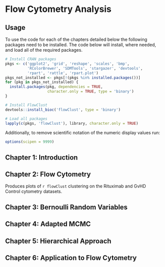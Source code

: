 # Flow Cytometry Analysis

## Usage
To use the code for each of the chapters detailed below the following packages
need to be installed. The code below will install, where needed, and load all 
of the required packages.

```r
# Install CRAN packages
pkgs <- c('ggplot2', 'grid', 'reshape', 'scales', 'bmp',
          'RColorBrewer', 'SDMTools', 'stargazer', 'devtools',
          'rpart', 'rattle', 'rpart.plot')
pkgs_not_installed <- pkgs[!(pkgs %in% installed.packages())]
for (pkg in pkgs_not_installed) {
  install.packages(pkg, dependencies = TRUE, 
                   character.only = TRUE, type = 'binary')
}

# Install FlowClust
devtools::install_bioc('flowClust', type = 'binary')

# Load all packages
lapply(c(pkgs, 'flowClust'), library, character.only = TRUE)
```

Additionally, to remove scientific notation of the numeric display values run:
```r
options(scipen = 9999)
```

## Chapter 1: Introduction

## Chapter 2: Flow Cytometry
Produces plots of `r flowClust` clustering on the Rituximab and GvHD Control 
cytometry datasets.

## Chapter 3: Bernoulli Random Variables

## Chapter 4: Adapted MCMC

## Chapter 5: Hierarchical Approach

## Chapter 6: Application to Flow Cytometry
